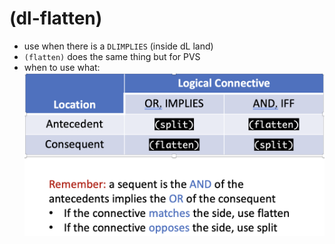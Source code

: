 (dl-flatten)
============
- use when there is a `DLIMPLIES` (inside dL land)
- `(flatten)` does the same thing but for PVS
- when to use what: ![image.png](../assets/when_flatten_split.png)
